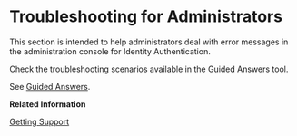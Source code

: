 <!-- loiof80beb5eb45a4d568d3e5c4678a671aa -->

# Troubleshooting for Administrators

This section is intended to help administrators deal with error messages in the administration console for Identity Authentication.

Check the troubleshooting scenarios available in the Guided Answers tool.

See [Guided Answers](https://ga.support.sap.com/dtp/viewer/#/tree/2065/actions/26547:29111).

**Related Information**  


[Getting Support](../getting-support-06818b2.md "This document is to help users, administrators, and developers deal with issues from Identity Authentication.")

